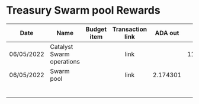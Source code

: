 # Treasury Swarm pool Rewards

<table><thead><tr><th>Date</th><th>Name</th><th data-type="select">Budget item</th><th align="center">Transaction link</th><th align="center">ADA out</th><th align="center">ADA in</th><th>Balance</th></tr></thead><tbody><tr><td>06/05/2022</td><td>Catalyst Swarm operations</td><td></td><td align="center">link</td><td align="center"></td><td align="center">11850.000000</td><td>11850.000000</td></tr><tr><td>06/05/2022</td><td>Swarm pool</td><td></td><td align="center">link</td><td align="center">2.174301</td><td align="center"></td><td>11847.825699</td></tr><tr><td></td><td></td><td></td><td align="center"></td><td align="center"></td><td align="center"></td><td></td></tr><tr><td></td><td></td><td></td><td align="center"></td><td align="center"></td><td align="center"></td><td></td></tr><tr><td></td><td></td><td></td><td align="center"></td><td align="center"></td><td align="center"></td><td></td></tr><tr><td></td><td></td><td></td><td align="center"></td><td align="center"></td><td align="center"></td><td></td></tr><tr><td></td><td></td><td></td><td align="center"></td><td align="center"></td><td align="center"></td><td></td></tr><tr><td></td><td></td><td></td><td align="center"></td><td align="center"></td><td align="center"></td><td></td></tr></tbody></table>
